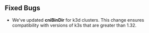 ## Fixed Bugs

- We've updated **cniBinDir** for k3d clusters. This change ensures compatibility with versions of k3s that are greater than 1.32.